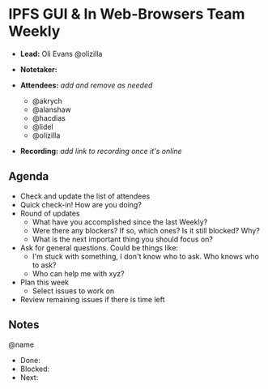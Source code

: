 # IPFS GUI & In Web-Browsers Team Weekly <enter date here>

- **Lead:** Oli Evans @olizilla

- **Notetaker:**

- **Attendees:** _add and remove as needed_

  - @akrych
  - @alanshaw
  - @hacdias
  - @lidel
  - @olizilla  

- **Recording:** _add link to recording once it's online_

## Agenda

- Check and update the list of attendees
- Quick check-in! How are you doing?
- Round of updates
  - What have you accomplished since the last Weekly?
  - Were there any blockers? If so, which ones? Is it still blocked? Why?
  - What is the next important thing you should focus on?
- Ask for general questions. Could be things like:
  - I'm stuck with something, I don't know who to ask. Who knows who to ask?
  - Who can help me with xyz?
- Plan this week
  - Select issues to work on
- Review remaining issues if there is time left


## Notes

@name
 - Done:
 - Blocked:
 - Next:

<!-- After each call, the notetaker submits a PR to https://github.com/ipfs-shipyard/pm-ipfs-gui to store the notes on the meeting-notes folder -->
